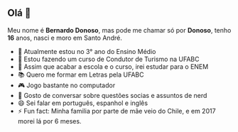 ## Olá 👋

Meu nome é **Bernardo Donoso**, mas pode me chamar só por **Donoso**, tenho **16** anos, nasci e moro em Santo André.

- 🔭 Atualmente estou no 3° ano do Ensino Médio
- 🌱 Estou fazendo um curso de Condutor de Turismo na UFABC
- 👯 Assim que acabar a escola e o curso, irei estudar para o ENEM
- 📚 Quero me formar em Letras pela UFABC
- 🎮 Jogo bastante no computador
- 💬 Gosto de conversar sobre  questões socias e assuntos de nerd
- 😄 Sei falar em português, espanhol e inglês
- ⚡ Fun fact: Minha familia por parte de mãe veio do Chile, e em 2017 morei lá por 6 meses. 
